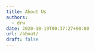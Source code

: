 ```yaml
---
title: About Us
authors:
  - drw
date: 2020-10-19T00:37:27+00:00
url: /about/
draft: false
---
```

<!-- this is not used -->